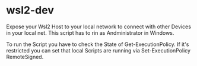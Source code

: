 # wsl2-dev

Expose your Wsl2 Host to your local network to connect with other Devices in your local net. This script has to rin as Andministrator in Windows.

To run the Script you have to check the State of Get-ExecutionPolicy. If it's restricted you can set that local Scripts are running via Set-ExecutionPolicy RemoteSigned.
